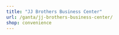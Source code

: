 ```yaml
---
title: "JJ Brothers Business Center"
url: /ganta/jj-brothers-business-center/
shop: convenience
---
```

